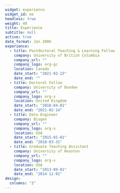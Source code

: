 ```yaml
---
widget: experience
widget_id: ee
headless: true
weight: 40
title: Experience
subtitle: null
active: true
date_format: Jan 2006
experience:
  - title: Postdoctoral Teaching & Learning Fellow
    company: University of British Columbia
    company_url: ""
    company_logo: org-gc
    location: Canada
    date_start: "2021-02-15"
    date_end: ""
  - title: Doctoral Fellow
    company: University of Dundee
    company_url: ""
    company_logo: org-x
    location: United Kingdom
    date_start: "2018-04-01"
    date_end: "2021-02-14"
  - title: Data Engineer
    company: Biogen
    company_url: ""
    company_logo: org-x
    location: USA
    date_start: "2015-01-01"
    date_end: "2018-03-31"
  - title: Graduate Teaching Assistant
    company: University of Houston
    company_url: ""
    company_logo: org-x
    location: USA
    date_start: "2013-09-01"
    date_end: "2014-12-01"
design:
  columns: "2"
---
```


